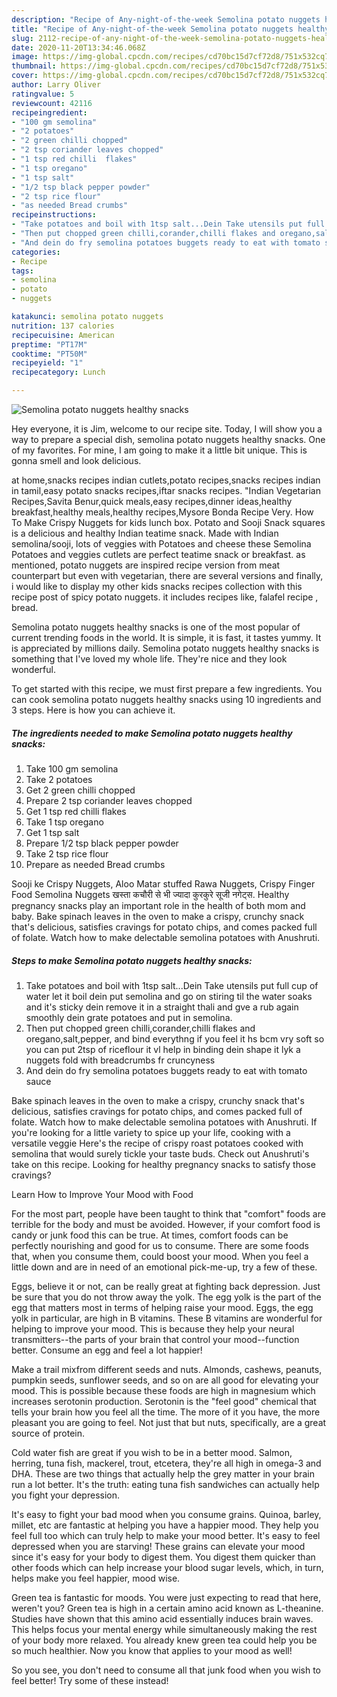 ```yaml
---
description: "Recipe of Any-night-of-the-week Semolina potato nuggets healthy snacks"
title: "Recipe of Any-night-of-the-week Semolina potato nuggets healthy snacks"
slug: 2112-recipe-of-any-night-of-the-week-semolina-potato-nuggets-healthy-snacks
date: 2020-11-20T13:34:46.068Z
image: https://img-global.cpcdn.com/recipes/cd70bc15d7cf72d8/751x532cq70/semolina-potato-nuggets-healthy-snacks-recipe-main-photo.jpg
thumbnail: https://img-global.cpcdn.com/recipes/cd70bc15d7cf72d8/751x532cq70/semolina-potato-nuggets-healthy-snacks-recipe-main-photo.jpg
cover: https://img-global.cpcdn.com/recipes/cd70bc15d7cf72d8/751x532cq70/semolina-potato-nuggets-healthy-snacks-recipe-main-photo.jpg
author: Larry Oliver
ratingvalue: 5
reviewcount: 42116
recipeingredient:
- "100 gm semolina"
- "2 potatoes"
- "2 green chilli chopped"
- "2 tsp coriander leaves chopped"
- "1 tsp red chilli  flakes"
- "1 tsp oregano"
- "1 tsp salt"
- "1/2 tsp black pepper powder"
- "2 tsp rice flour"
- "as needed Bread crumbs"
recipeinstructions:
- "Take potatoes and boil with 1tsp salt...Dein Take utensils put full cup of water let it boil dein put semolina and go on stiring til the water soaks and it&#39;s sticky dein remove it in a straight thali and gve a rub again smoothly dein grate potatoes and put in semolina."
- "Then put chopped green chilli,corander,chilli flakes and oregano,salt,pepper, and bind everythng if you feel it hs bcm vry soft so you can put 2tsp of riceflour it vl help in binding dein shape it lyk a nuggets fold with breadcrumbs fr cruncyness"
- "And dein do fry semolina potatoes buggets ready to eat with tomato sauce"
categories:
- Recipe
tags:
- semolina
- potato
- nuggets

katakunci: semolina potato nuggets 
nutrition: 137 calories
recipecuisine: American
preptime: "PT17M"
cooktime: "PT50M"
recipeyield: "1"
recipecategory: Lunch

---
```



![Semolina potato nuggets healthy snacks](https://img-global.cpcdn.com/recipes/cd70bc15d7cf72d8/751x532cq70/semolina-potato-nuggets-healthy-snacks-recipe-main-photo.jpg)

Hey everyone, it is Jim, welcome to our recipe site. Today, I will show you a way to prepare a special dish, semolina potato nuggets healthy snacks. One of my favorites. For mine, I am going to make it a little bit unique. This is gonna smell and look delicious.

at home,snacks recipes indian cutlets,potato recipes,snacks recipes indian in tamil,easy potato snacks recipes,iftar snacks recipes. &#34;Indian Vegetarian Recipes,Savita Benur,quick meals,easy recipes,dinner ideas,healthy breakfast,healthy meals,healthy recipes,Mysore Bonda Recipe Very. How To Make Crispy Nuggets for kids lunch box. Potato and Sooji Snack squares is a delicious and healthy Indian teatime snack. Made with Indian semolina/sooji, lots of veggies with Potatoes and cheese these Semolina Potatoes and veggies cutlets are perfect teatime snack or breakfast. as mentioned, potato nuggets are inspired recipe version from meat counterpart but even with vegetarian, there are several versions and finally, i would like to display my other kids snacks recipes collection with this recipe post of spicy potato nuggets. it includes recipes like, falafel recipe , bread.

Semolina potato nuggets healthy snacks is one of the most popular of current trending foods in the world. It is simple, it is fast, it tastes yummy. It is appreciated by millions daily. Semolina potato nuggets healthy snacks is something that I've loved my whole life. They're nice and they look wonderful.


To get started with this recipe, we must first prepare a few ingredients. You can cook semolina potato nuggets healthy snacks using 10 ingredients and 3 steps. Here is how you can achieve it.

<!--inarticleads1-->

##### The ingredients needed to make Semolina potato nuggets healthy snacks:

1. Take 100 gm semolina
1. Take 2 potatoes
1. Get 2 green chilli chopped
1. Prepare 2 tsp coriander leaves chopped
1. Get 1 tsp red chilli  flakes
1. Take 1 tsp oregano
1. Get 1 tsp salt
1. Prepare 1/2 tsp black pepper powder
1. Take 2 tsp rice flour
1. Prepare as needed Bread crumbs


Sooji ke Crispy Nuggets, Aloo Matar stuffed Rawa Nuggets, Crispy Finger Food Semolina Nuggets खस्ता कचौरी से भी ज्यादा कुरकुरे सूजी नगेट्स. Healthy pregnancy snacks play an important role in the health of both mom and baby. Bake spinach leaves in the oven to make a crispy, crunchy snack that&#39;s delicious, satisfies cravings for potato chips, and comes packed full of folate. Watch how to make delectable semolina potatoes with Anushruti. 

<!--inarticleads2-->

##### Steps to make Semolina potato nuggets healthy snacks:

1. Take potatoes and boil with 1tsp salt...Dein Take utensils put full cup of water let it boil dein put semolina and go on stiring til the water soaks and it&#39;s sticky dein remove it in a straight thali and gve a rub again smoothly dein grate potatoes and put in semolina.
1. Then put chopped green chilli,corander,chilli flakes and oregano,salt,pepper, and bind everythng if you feel it hs bcm vry soft so you can put 2tsp of riceflour it vl help in binding dein shape it lyk a nuggets fold with breadcrumbs fr cruncyness
1. And dein do fry semolina potatoes buggets ready to eat with tomato sauce


Bake spinach leaves in the oven to make a crispy, crunchy snack that&#39;s delicious, satisfies cravings for potato chips, and comes packed full of folate. Watch how to make delectable semolina potatoes with Anushruti. If you&#39;re looking for a little variety to spice up your life, cooking with a versatile veggie Here&#39;s the recipe of crispy roast potatoes cooked with semolina that would surely tickle your taste buds. Check out Anushruti&#39;s take on this recipe. Looking for healthy pregnancy snacks to satisfy those cravings? 

Learn How to Improve Your Mood with Food


For the most part, people have been taught to think that "comfort" foods are terrible for the body and must be avoided. However, if your comfort food is candy or junk food this can be true. At times, comfort foods can be perfectly nourishing and good for us to consume. There are some foods that, when you consume them, could boost your mood. When you feel a little down and are in need of an emotional pick-me-up, try a few of these.

Eggs, believe it or not, can be really great at fighting back depression. Just be sure that you do not throw away the yolk. The egg yolk is the part of the egg that matters most in terms of helping raise your mood. Eggs, the egg yolk in particular, are high in B vitamins. These B vitamins are wonderful for helping to improve your mood. This is because they help your neural transmitters--the parts of your brain that control your mood--function better. Consume an egg and feel a lot happier!

Make a trail mixfrom different seeds and nuts. Almonds, cashews, peanuts, pumpkin seeds, sunflower seeds, and so on are all good for elevating your mood. This is possible because these foods are high in magnesium which increases serotonin production. Serotonin is the "feel good" chemical that tells your brain how you feel all the time. The more of it you have, the more pleasant you are going to feel. Not just that but nuts, specifically, are a great source of protein.

Cold water fish are great if you wish to be in a better mood. Salmon, herring, tuna fish, mackerel, trout, etcetera, they're all high in omega-3 and DHA. These are two things that actually help the grey matter in your brain run a lot better. It's the truth: eating tuna fish sandwiches can actually help you fight your depression. 

It's easy to fight your bad mood when you consume grains. Quinoa, barley, millet, etc are fantastic at helping you have a happier mood. They help you feel full too which can truly help to make your mood better. It's easy to feel depressed when you are starving! These grains can elevate your mood since it's easy for your body to digest them. You digest them quicker than other foods which can help increase your blood sugar levels, which, in turn, helps make you feel happier, mood wise.

Green tea is fantastic for moods. You were just expecting to read that here, weren't you? Green tea is high in a certain amino acid known as L-theanine. Studies have shown that this amino acid essentially induces brain waves. This helps focus your mental energy while simultaneously making the rest of your body more relaxed. You already knew green tea could help you be so much healthier. Now you know that applies to your mood as well!

So you see, you don't need to consume all that junk food when you wish to feel better! Try some of these instead!

